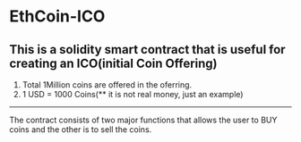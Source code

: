 # EthCoin-ICO
## This is a solidity smart contract that is useful for creating an ICO(initial Coin Offering) 

1. Total 1Million coins are offered in the oferring.
2. 1 USD = 1000 Coins(** it is not real money, just an example)
----------------------------------------------------------------

The contract consists of two major functions that allows the user to BUY coins and the other is to sell the coins.
